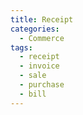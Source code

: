 ```yaml
---
title: Receipt
categories:
  - Commerce
tags:
  - receipt
  - invoice
  - sale
  - purchase
  - bill
---
```

